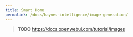 ```yaml
---
title: Smart Home
permalink: /docs/haynes-intelligence/image-generation/
---
```


> **TODO** https://docs.openwebui.com/tutorial/images